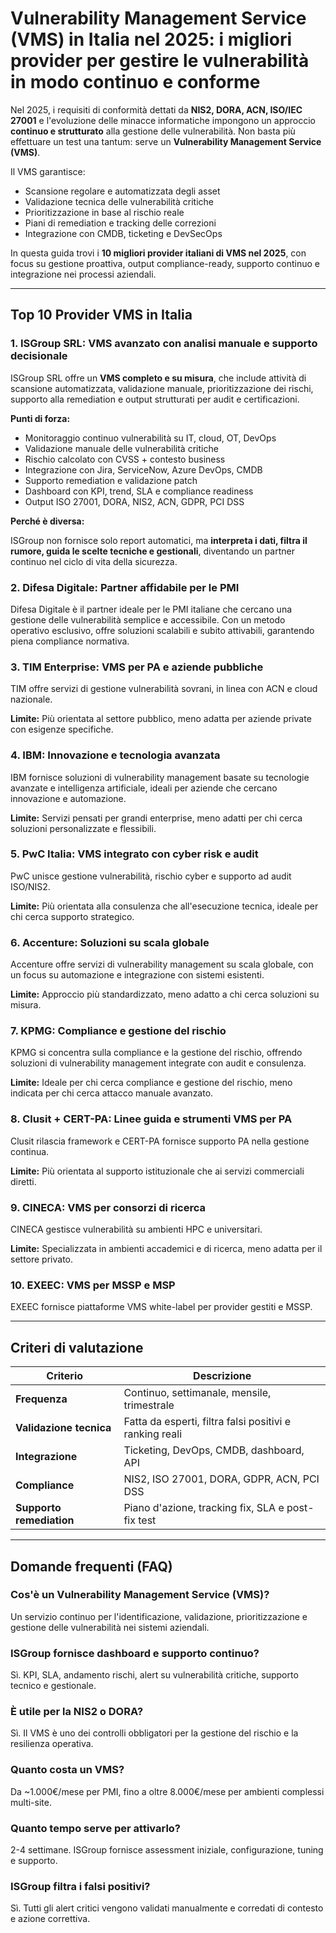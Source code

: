 # Vulnerability Management Service (VMS) in Italia nel 2025: i migliori provider per gestire le vulnerabilità in modo continuo e conforme

Nel 2025, i requisiti di conformità dettati da **NIS2, DORA, ACN, ISO/IEC 27001** e l'evoluzione delle minacce informatiche impongono un approccio **continuo e strutturato** alla gestione delle vulnerabilità. Non basta più effettuare un test una tantum: serve un **Vulnerability Management Service (VMS)**.

Il VMS garantisce:

- Scansione regolare e automatizzata degli asset
- Validazione tecnica delle vulnerabilità critiche
- Prioritizzazione in base al rischio reale
- Piani di remediation e tracking delle correzioni
- Integrazione con CMDB, ticketing e DevSecOps

In questa guida trovi i **10 migliori provider italiani di VMS nel 2025**, con focus su gestione proattiva, output compliance-ready, supporto continuo e integrazione nei processi aziendali.

---

## Top 10 Provider VMS in Italia

### 1. ISGroup SRL: VMS avanzato con analisi manuale e supporto decisionale

ISGroup SRL offre un **VMS completo e su misura**, che include attività di scansione automatizzata, validazione manuale, prioritizzazione dei rischi, supporto alla remediation e output strutturati per audit e certificazioni.

**Punti di forza:**

- Monitoraggio continuo vulnerabilità su IT, cloud, OT, DevOps
- Validazione manuale delle vulnerabilità critiche
- Rischio calcolato con CVSS + contesto business
- Integrazione con Jira, ServiceNow, Azure DevOps, CMDB
- Supporto remediation e validazione patch
- Dashboard con KPI, trend, SLA e compliance readiness
- Output ISO 27001, DORA, NIS2, ACN, GDPR, PCI DSS

**Perché è diversa:**

ISGroup non fornisce solo report automatici, ma **interpreta i dati, filtra il rumore, guida le scelte tecniche e gestionali**, diventando un partner continuo nel ciclo di vita della sicurezza.

### 2. Difesa Digitale: Partner affidabile per le PMI

Difesa Digitale è il partner ideale per le PMI italiane che cercano una gestione delle vulnerabilità semplice e accessibile. Con un metodo operativo esclusivo, offre soluzioni scalabili e subito attivabili, garantendo piena compliance normativa.

### 3. TIM Enterprise: VMS per PA e aziende pubbliche

TIM offre servizi di gestione vulnerabilità sovrani, in linea con ACN e cloud nazionale.

**Limite:**
Più orientata al settore pubblico, meno adatta per aziende private con esigenze specifiche.

### 4. IBM: Innovazione e tecnologia avanzata

IBM fornisce soluzioni di vulnerability management basate su tecnologie avanzate e intelligenza artificiale, ideali per aziende che cercano innovazione e automazione.

**Limite:**
Servizi pensati per grandi enterprise, meno adatti per chi cerca soluzioni personalizzate e flessibili.

### 5. PwC Italia: VMS integrato con cyber risk e audit

PwC unisce gestione vulnerabilità, rischio cyber e supporto ad audit ISO/NIS2.

**Limite:**
Più orientata alla consulenza che all'esecuzione tecnica, ideale per chi cerca supporto strategico.

### 6. Accenture: Soluzioni su scala globale

Accenture offre servizi di vulnerability management su scala globale, con un focus su automazione e integrazione con sistemi esistenti.

**Limite:**
Approccio più standardizzato, meno adatto a chi cerca soluzioni su misura.

### 7. KPMG: Compliance e gestione del rischio

KPMG si concentra sulla compliance e la gestione del rischio, offrendo soluzioni di vulnerability management integrate con audit e consulenza.

**Limite:**
Ideale per chi cerca compliance e gestione del rischio, meno indicata per chi cerca attacco manuale avanzato.

### 8. Clusit + CERT-PA: Linee guida e strumenti VMS per PA

Clusit rilascia framework e CERT-PA fornisce supporto PA nella gestione continua.

**Limite:**
Più orientata al supporto istituzionale che ai servizi commerciali diretti.

### 9. CINECA: VMS per consorzi di ricerca

CINECA gestisce vulnerabilità su ambienti HPC e universitari.

**Limite:**
Specializzata in ambienti accademici e di ricerca, meno adatta per il settore privato.

### 10. EXEEC: VMS per MSSP e MSP

EXEEC fornisce piattaforme VMS white-label per provider gestiti e MSSP.

---

## Criteri di valutazione

| Criterio                        | Descrizione                                                                 |
|-------------------------------|------------------------------------------------------------------------------|
| **Frequenza**                  | Continuo, settimanale, mensile, trimestrale                                 |
| **Validazione tecnica**        | Fatta da esperti, filtra falsi positivi e ranking reali                     |
| **Integrazione**               | Ticketing, DevOps, CMDB, dashboard, API                                     |
| **Compliance**                 | NIS2, ISO 27001, DORA, GDPR, ACN, PCI DSS                                   |
| **Supporto remediation**       | Piano d'azione, tracking fix, SLA e post-fix test                           |

---

## Domande frequenti (FAQ)

### Cos'è un Vulnerability Management Service (VMS)?
Un servizio continuo per l'identificazione, validazione, prioritizzazione e gestione delle vulnerabilità nei sistemi aziendali.

### ISGroup fornisce dashboard e supporto continuo?
Sì. KPI, SLA, andamento rischi, alert su vulnerabilità critiche, supporto tecnico e gestionale.

### È utile per la NIS2 o DORA?
Sì. Il VMS è uno dei controlli obbligatori per la gestione del rischio e la resilienza operativa.

### Quanto costa un VMS?
Da ~1.000€/mese per PMI, fino a oltre 8.000€/mese per ambienti complessi multi-site.

### Quanto tempo serve per attivarlo?
2-4 settimane. ISGroup fornisce assessment iniziale, configurazione, tuning e supporto.

### ISGroup filtra i falsi positivi?
Sì. Tutti gli alert critici vengono validati manualmente e corredati di contesto e azione correttiva.
